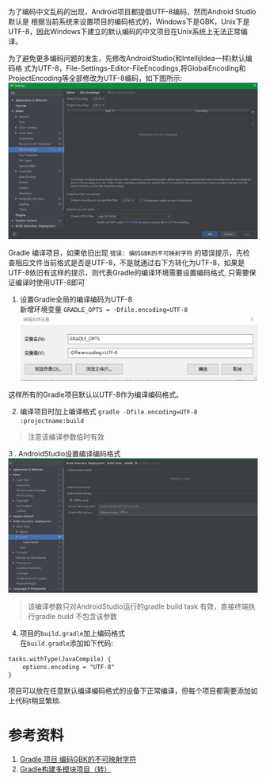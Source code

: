 

  为了编码中文乱码的出现，Android项目都提倡UTF-8编码，然而Android Studio默认是
根据当前系统来设置项目的编码格式的，Windows下是GBK，Unix下是UTF-8，因此Windows下建立的默认编码的中文项目在Unix系统上无法正常编译。

  为了避免更多编码问题的发生，先修改AndroidStudio(和IntellijIdea一样)默认编码格
式为UTF-8，File-Settings-Editor-FileEncodings,将GlobalEncoding和ProjectEncoding等全部修改为UTF-8编码，如下图所示:  
![20190812101721.png](../../../../Pictures/201908/20190812101721.png)  

  Gradle 编译项目，如果依旧出现 `错误: 编码GBK的不可映射字符` 的错误提示，先检
查相应文件当前格式是否是UTF-8，不是就通过右下方转化为UTF-8，如果是UTF-8依旧有这样的提示，则代表Gradle的编译环境需要设置编码格式, 只需要保证编译时使用UTF-8即可  
1. 设置Gradle全局的编译编码为UTF-8  
新增环境变量 `GRADLE_OPTS = -Dfile.encoding=UTF-8`  
![20190812103548.png](../../../../Pictures/201908/20190812103548.png)  

这样所有的Gradle项目默认以UTF-8作为编译编码格式。

2. 编译项目时加上编译格式  `gradle -Dfile.encoding=UTF-8  :projectname:build `

> 注意该编译参数临时有效

3 . AndroidStudio设置编译编码格式  
![20190812104340.png](../../../../Pictures/201908/20190812104340.png)  

> 该编译参数只对AndroidStudio运行的gradle build task 有效，直接终端执行gradle build 不包含该参数

4. 项目的`build.gradle`加上编码格式  
在`build.gradle`添加如下代码:
```
tasks.withType(JavaCompile) {
    options.encoding = "UTF-8"
}
```
  
项目可以放在任意默认编译编码格式的设备下正常编译，但每个项目都需要添加如上代码t稍显繁琐.


# 参考资料

1. [Gradle 项目 编码GBK的不可映射字符](https://blog.csdn.net/qq_28195645/article/details/51453158)
2. [Gradle构建多模块项目（转）](https://www.cnblogs.com/softidea/p/4525236.html)